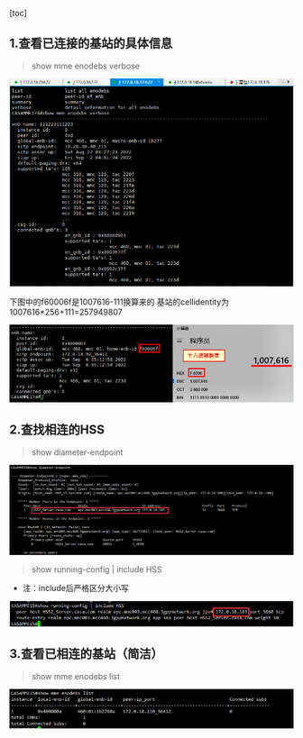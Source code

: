 [toc]

## 1.查看已连接的基站的具体信息

> show mme enodebs verbose

![image-20230808104852626](../picture/image-20230808104852626.png)

下图中的f60006f是1007616-111换算来的
基站的cellidentity为1007616*256+111=257949807

![image-20230808104943580](../picture/image-20230808104943580.png)



## 2.查找相连的HSS

> show diameter-endpoint

![image-20230808105104547](../picture/image-20230808105104547.png)

> show running-config | include HSS

- 注：include后严格区分大小写

![image-20230808105153369](../picture/image-20230808105153369.png)



## 3.查看已相连的基站（简洁）

> show mme enodebs list

![image-20230808105313367](../picture/image-20230808105313367.png)